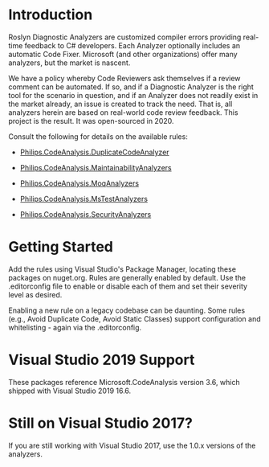# Introduction 
Roslyn Diagnostic Analyzers are customized compiler errors providing real-time feedback to C# developers.  Each Analyzer optionally includes an automatic Code Fixer.  Microsoft (and other organizations) offer many analyzers, but the market is nascent.

We have a policy whereby Code Reviewers ask themselves if a review comment can be automated.  If so, and if a Diagnostic Analyzer is the right tool for the scenario in question, and if an Analyzer does not readily exist in the market already, an issue is created to track the need. That is, all analyzers herein are based on real-world code review feedback. This project is the result. It was open-sourced in 2020.

Consult the following for details on the available rules:

* [Philips.CodeAnalysis.DuplicateCodeAnalyzer](./Philips.CodeAnalysis.DuplicateCodeAnalyzer/Philips.CodeAnalysis.DuplicateCodeAnalyzer.md)

* [Philips.CodeAnalysis.MaintainabilityAnalyzers](./Philips.CodeAnalysis.MaintainabilityAnalyzers/Philips.CodeAnalysis.MaintainabilityAnalyzers.md)

* [Philips.CodeAnalysis.MoqAnalyzers](./Philips.CodeAnalysis.MoqAnalyzers/Philips.CodeAnalysis.MoqAnalyzers.md)

* [Philips.CodeAnalysis.MsTestAnalyzers](./Philips.CodeAnalysis.MsTestAnalyzers/Philips.CodeAnalysis.MsTestAnalyzers.md)

* [Philips.CodeAnalysis.SecurityAnalyzers](./Philips.CodeAnalysis.SecurityAnalyzers/Philips.CodeAnalysis.SecurityAnalyzers.md)
  

# Getting Started

Add the rules using Visual Studio's Package Manager, locating these packages on nuget.org.  Rules are generally enabled by default.  Use the .editorconfig file to enable or disable each of them and set their severity level as desired.

Enabling a new rule on a legacy codebase can be daunting.  Some rules (e.g., Avoid Duplicate Code, Avoid Static Classes) support configuration and whitelisting - again via the .editorconfig.

# Visual Studio 2019 Support

These packages reference Microsoft.CodeAnalysis version 3.6, which shipped with Visual Studio 2019 16.6.

# Still on Visual Studio 2017?

If you are still working with Visual Studio 2017, use the 1.0.x versions of the analyzers.
